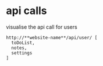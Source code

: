 # api calls

visualise the api call for users
```
http://**website-name**/api/user/ [
  toDoList,
  notes,
  settings
]
```
